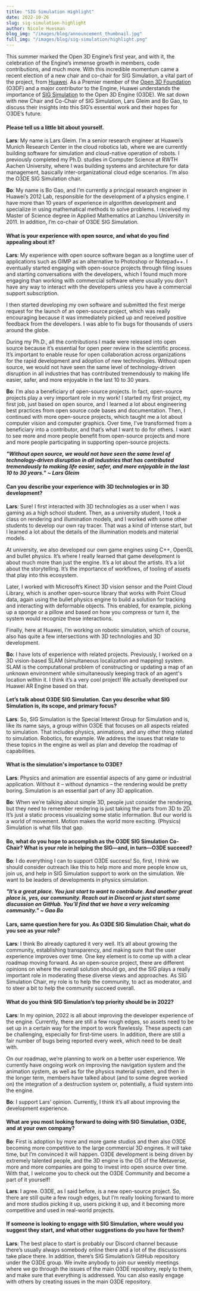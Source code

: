 ```yaml
---
title: "SIG Simulation Highlight"
date: 2022-10-26
slug: sig-simulation-highlight
author: Nicole Huesman
blog_img: "/images/blog/announcement_thumbnail.jpg"
full_img: "/images/blog/sig-simulation/highlight.png"
---
```


This summer marked the Open 3D Engine’s first year, and with it, the celebration of the Engine’s immense growth in members, code contributions, and much more. With this incredible momentum came a recent election of a new chair and co-chair for SIG Simulation, a vital part of the project, from [Huawei](https://www.huawei.com/). As a Premier member of the [Open 3D Foundation](https://o3d.foundation/) (O3DF) and a major contributor to the Engine, Huawei understands the importance of [SIG Simulation](https://github.com/o3de/sig-simulation) to the Open 3D Engine (O3DE). We sat down with new Chair and Co-Chair of SIG Simulation, Lars Gleim and Bo Gao, to discuss their insights into this SIG’s essential work and their hopes for O3DE’s future.

#### Please tell us a little bit about yourself.

**Lars**: My name is Lars Gleim. I’m a senior research engineer at Huawei’s Munich Research Center in the cloud robotics lab, where we are currently building software for simulation and cloud-native operation of robots. I previously completed my Ph.D. studies in Computer Science at RWTH Aachen University, where I was building systems and architecture for data management, basically inter-organizational cloud edge scenarios. I’m also the O3DE SIG Simulation chair.

**Bo**: My name is Bo Gao, and I’m currently a principal research engineer in Huawei’s 2012 Lab, responsible for the development of a physics engine. I have more than 10 years of experience in algorithm development and specialize in using mathematical methods to solve problems. I received my Master of Science degree in Applied Mathematics at Lanzhou University in 2011. In addition, I’m co-chair of O3DE SIG Simulation.

#### What is your experience with open source, and what do you find appealing about it? 

**Lars**: My experience with open source software began as a longtime user of applications such as GIMP as an alternative to Photoshop or Notepad++. I eventually started engaging with open-source projects through filing issues and starting conversations with the developers, which I found much more engaging than working with commercial software where usually you don’t have any way to interact with the developers unless you have a commercial support subscription. 

I then started developing my own software and submitted the first merge request for the launch of an open-source project, which was really encouraging because it was immediately picked up and received positive feedback from the developers. I was able to fix bugs for thousands of users around the globe.

During my Ph.D., all the contributions I made were released into open source because it’s essential for open peer review in the scientific process. It’s important to enable reuse for open collaboration across organizations for the rapid development and adoption of new technologies. Without open source, we would not have seen the same level of technology-driven disruption in all industries that has contributed tremendously to making life easier, safer, and more enjoyable in the last 10 to 30 years.

**Bo**: I’m also a beneficiary of open-source projects. In fact, open-source projects play a very important role in my work! I started my first project, my first job, just based on open source, and I learned a lot about engineering best practices from open source code bases and documentation. Then, I continued with more open-source projects, which taught me a lot about computer vision and computer graphics. Over time, I’ve transformed from a beneficiary into a contributor, and that’s what I want to do for others. I want to see more and more people benefit from open-source projects and more and more people participating in supporting open-source projects. 

***"Without open source, we would not have seen the same level of technology-driven disruption in all industries that has contributed tremendously to making life easier, safer, and more enjoyable in the last 10 to 30 years."
~ Lars Gleim***

#### Can you describe your experience with 3D technologies or in 3D development? 

**Lars**: Sure! I first interacted with 3D technologies as a user when I was gaming as a high school student. Then, as a university student, I took a class on rendering and illumination models, and I worked with some other students to develop our own ray tracer. That was a kind of intense start, but I learned a lot about the details of the illumination models and material models. 

At university, we also developed our own game engines using C++, OpenGL and bullet physics. It’s where I really learned that game development is about much more than just the engine. It’s a lot about the artists. It’s a lot about the storytelling. It’s the importance of workflows, of tooling of assets that play into this ecosystem. 

Later, I worked with Microsoft’s Kinect 3D vision sensor and the Point Cloud Library, which is another open-source library that works with Point Cloud data, again using the bullet physics engine to build a solution for tracking and interacting with deformable objects. This enabled, for example, picking up a sponge or a pillow and based on how you compress or turn it, the system would recognize these interactions. 

Finally, here at Huawei, I’m working on robotic simulation, which of course, also has quite a few intersections with 3D technologies and 3D development.

**Bo**: I have lots of experience with related projects. Previously, I worked on a 3D vision-based SLAM (simultaneous localization and mapping) system. SLAM is the computational problem of constructing or updating a map of an unknown environment while simultaneously keeping track of an agent's location within it. I think it’s a very cool project! We actually developed our Huawei AR Engine based on that.

#### Let’s talk about O3DE SIG Simulation. Can you describe what SIG Simulation is, its scope, and primary focus?

**Lars**: So, SIG Simulation is the Special Interest Group for Simulation and is, like its name says, a group within O3DE that focuses on all aspects related to simulation. That includes physics, animations, and any other thing related to simulation. Robotics, for example. We address the issues that relate to these topics in the engine as well as plan and develop the roadmap of capabilities.

#### What is the simulation's importance to O3DE? 

**Lars**: Physics and animation are essential aspects of any game or industrial application. Without it – without dynamics – the rendering would be pretty boring. Simulation is an essential part of any 3D application. 

**Bo**: When we’re talking about simple 3D, people just consider the rendering, but they need to remember rendering is just taking the parts from 3D to 2D. It’s just a static process visualizing some static information. But our world is a world of movement. Motion makes the world more exciting. (Physics) Simulation is what fills that gap.

#### Bo, what do you hope to accomplish as the O3DE SIG Simulation Co-Chair? What is your role in helping the SIG—and, in turn—O3DE succeed?

**Bo**: I do everything I can to support O3DE success! So, first, I think we should consider outreach like this to help more and more people know us, join us, and help in SIG Simulation support to work on the simulation. We want to be leaders of developments in physics simulation. 

***"It’s a great place. You just start to want to contribute. And another great place is, yes, our community. Reach out in Discord or just start some discussion on GitHub. You’ll find that we have a very welcoming community." 
~ Gao Bo***

#### Lars, same question here for you. As O3DE SIG Simulation Chair, what do you see as your role?

**Lars**: I think Bo already captured it very well. It’s all about growing the community, establishing transparency, and making sure that the user experience improves over time. One key element is to come up with a clear roadmap moving forward. As an open-source project, there are different opinions on where the overall solution should go, and the SIG plays a really important role in moderating these diverse views and approaches. As SIG Simulation Chair, my role is to help the community, to act as moderator, and to steer a bit to help the community succeed overall. 

#### What do you think SIG Simulation’s top priority should be in 2022?

**Lars**: In my opinion, 2022 is all about improving the developer experience of the engine. Currently, there are still a few rough edges, so assets need to be set up in a certain way for the import to work flawlessly. These aspects can be challenging, especially for first-time users. In addition, there are still a fair number of bugs being reported every week, which need to be dealt with. 

On our roadmap, we’re planning to work on a better user experience. We currently have ongoing work on improving the navigation system and the animation system, as well as for the physics material system, and then in the longer term, members have talked about (and to some degree worked on) the integration of a destruction system or, potentially, a fluid system into the engine. 

**Bo**: I support Lars’ opinion. Currently, I think it’s all about improving the development experience.

#### What are you most looking forward to doing with SIG Simulation, O3DE, and at your own company?

**Bo**: First is adoption by more and more game studios and then also O3DE becoming more competitive to the large commercial 3D engines. It will take time, but I’m convinced it will happen. O3DE development is being driven by extremely talented people, and the 3D engine is the OS of the Metaverse, more and more companies are going to invest into open source over time. With that, I welcome you to check out the O3DE Community and become a part of it yourself!

**Lars**: I agree. O3DE, as I said before, is a new open-source project. So, there are still quite a few rough edges, but I’m really looking forward to more and more studios picking it up, users picking it up, and it becoming more competitive and used in real-world projects.

#### If someone is looking to engage with SIG Simulation, where would you suggest they start, and what other suggestions do you have for them?

**Lars**: The best place to start is probably our Discord channel because there’s usually always somebody online there and a lot of the discussions take place there. In addition, there’s SIG Simulation’s GitHub repository under the O3DE group. We invite anybody to join our weekly meetings where we go through the issues of the main O3DE repository, reply to them, and make sure that everything is addressed. You can also easily engage with others by creating issues in the main O3DE repository. 
